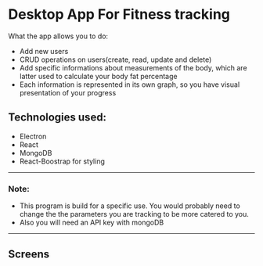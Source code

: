 # Desktop App For Fitness tracking

What the app allows you to do:

- Add new users
- CRUD operations on users(create, read, update and delete)
- Add specific informations about measurements of the body, which are latter used to calculate your body fat percentage
- Each information is represented in its own graph, so you have visual presentation of your progress

## Technologies used:

- Electron
- React
- MongoDB
- React-Boostrap for styling

---

### Note:

- This program is build for a specific use. You would probably need to change the the parameters you are tracking to be more catered to you.
- Also you will need an API key with mongoDB

---

## Screens
